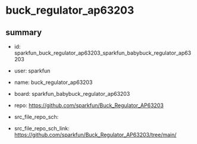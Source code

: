 # buck_regulator_ap63203
 
## summary 
* id: sparkfun_buck_regulator_ap63203_sparkfun_babybuck_regulator_ap63203
* user: sparkfun
* name: buck_regulator_ap63203
* board: sparkfun_babybuck_regulator_ap63203
* repo: https://github.com/sparkfun/Buck_Regulator_AP63203



* src_file_repo_sch: 
* src_file_repo_sch_link: https://github.com/sparkfun/Buck_Regulator_AP63203/tree/main/




